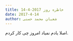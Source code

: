 ```yaml
---
title: خاطره روز 2017-4-14
date: 2017-4-14
author: شعبان محمد حسنی
---
```


اصلا یادم نمیاد امروز چی کار کردم.